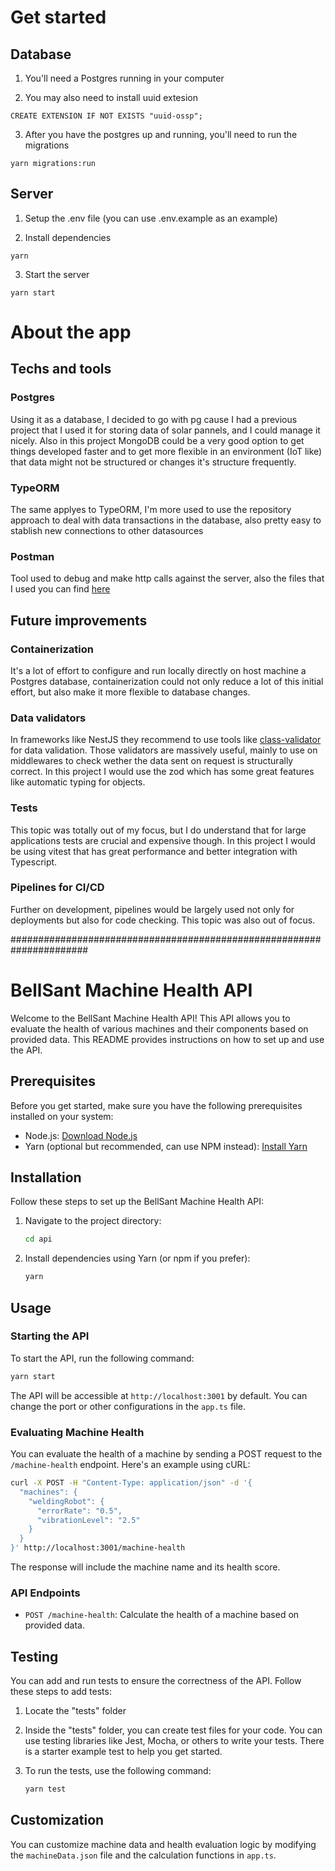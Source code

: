 # Get started

## Database

1. You'll need a Postgres running in your computer

2. You may also need to install uuid extesion

```
CREATE EXTENSION IF NOT EXISTS "uuid-ossp";
```

3. After you have the postgres up and running, you'll need to run the migrations

```
yarn migrations:run
```

## Server

1. Setup the .env file (you can use .env.example as an example)

2. Install dependencies

```
yarn
```

3. Start the server

```
yarn start
```

# About the app

## Techs and tools

### Postgres

Using it as a database, I decided to go with pg cause I had a previous project that I used it for storing data of solar pannels, and I could manage it nicely. Also in this project MongoDB could be a very good option to get things developed faster and to get more flexible in an environment (IoT like) that data might not be structured or changes it's structure frequently.

### TypeORM

The same applyes to TypeORM, I'm more used to use the repository approach to deal with data transactions in the database, also pretty easy to stablish new connections to other datasources

### Postman

Tool used to debug and make http calls against the server, also the files that I used you can find [here](./.postman)

## Future improvements

### Containerization

It's a lot of effort to configure and run locally directly on host machine a Postgres database, containerization could not only reduce a lot of this initial effort, but also make it more flexible to database changes.

### Data validators

In frameworks like NestJS they recommend to use tools like [class-validator](https://github.com/typestack/class-validator) for data validation. Those validators are massively useful, mainly to use on middlewares to check wether the data sent on request is structurally correct. In this project I would use the zod which has some great features like automatic typing for objects.

### Tests

This topic was totally out of my focus, but I do understand that for large applications tests are crucial and expensive though. In this project I would be using vitest that has great performance and better integration with Typescript.

### Pipelines for CI/CD

Further on development, pipelines would be largely used not only for deployments but also for code checking. This topic was also out of focus.

######################################################################

# BellSant Machine Health API

Welcome to the BellSant Machine Health API! This API allows you to evaluate the health of various machines and their components based on provided data. This README provides instructions on how to set up and use the API.

## Prerequisites

Before you get started, make sure you have the following prerequisites installed on your system:

- Node.js: [Download Node.js](https://nodejs.org/)
- Yarn (optional but recommended, can use NPM instead): [Install Yarn](https://classic.yarnpkg.com/en/docs/install/)

## Installation

Follow these steps to set up the BellSant Machine Health API:

1. Navigate to the project directory:

   ```bash
   cd api
   ```

2. Install dependencies using Yarn (or npm if you prefer):

   ```bash
   yarn
   ```

## Usage

### Starting the API

To start the API, run the following command:

```bash
yarn start
```

The API will be accessible at `http://localhost:3001` by default. You can change the port or other configurations in the `app.ts` file.

### Evaluating Machine Health

You can evaluate the health of a machine by sending a POST request to the `/machine-health` endpoint. Here's an example using cURL:

```bash
curl -X POST -H "Content-Type: application/json" -d '{
  "machines": {
    "weldingRobot": {
      "errorRate": "0.5",
      "vibrationLevel": "2.5"
    }
  }
}' http://localhost:3001/machine-health
```

The response will include the machine name and its health score.

### API Endpoints

- `POST /machine-health`: Calculate the health of a machine based on provided data.

## Testing

You can add and run tests to ensure the correctness of the API. Follow these steps to add tests:

1. Locate the "tests" folder

2. Inside the "tests" folder, you can create test files for your code. You can use testing libraries like Jest, Mocha, or others to write your tests. There is a starter example test to help you get started.

3. To run the tests, use the following command:

   ```bash
   yarn test
   ```

## Customization

You can customize machine data and health evaluation logic by modifying the `machineData.json` file and the calculation functions in `app.ts`.

